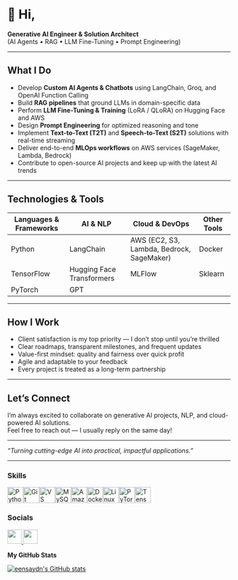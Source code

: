 # 👋 Hi,
**Generative AI Engineer & Solution Architect**  
(AI Agents • RAG • LLM Fine-Tuning • Prompt Engineering)

---
## What I Do

- Develop **Custom AI Agents & Chatbots** using LangChain, Groq, and OpenAI Function Calling  
- Build **RAG pipelines** that ground LLMs in domain-specific data  
- Perform **LLM Fine-Tuning & Training** (LoRA / QLoRA) on Hugging Face and AWS  
- Design **Prompt Engineering** for optimized reasoning and tone  
- Implement **Text-to-Text (T2T)** and **Speech-to-Text (S2T)** solutions with real-time streaming  
- Deliver end-to-end **MLOps workflows** on AWS services (SageMaker, Lambda, Bedrock)  
- Contribute to open-source AI projects and keep up with the latest AI trends  

---

## Technologies & Tools

| Languages & Frameworks | AI & NLP | Cloud & DevOps | Other Tools          |
|-----------------------|----------|----------------|---------------------|
| Python                | LangChain | AWS (EC2, S3, Lambda, Bedrock, SageMaker) | Docker               |
| TensorFlow            | Hugging Face Transformers | MLFlow         | Sklearn               |
| PyTorch               | GPT       |               |                       |

---

## How I Work

- Client satisfaction is my top priority — I don’t stop until you’re thrilled  
- Clear roadmaps, transparent milestones, and frequent updates  
- Value-first mindset: quality and fairness over quick profit  
- Agile and adaptable to your feedback  
- Every project is treated as a long-term partnership  

---

## Let’s Connect

I’m always excited to collaborate on generative AI projects, NLP, and cloud-powered AI solutions.  
Feel free to reach out — I usually reply on the same day!

---

*“Turning cutting-edge AI into practical, impactful applications.”*

---

<!-- Optionally add contact info or links here -->



### Skills

<p align="left">
<a href="https://www.python.org/" target="_blank" rel="noreferrer"><img src="https://raw.githubusercontent.com/danielcranney/readme-generator/main/public/icons/skills/python-colored.svg" width="36" height="36" alt="Python" /></a><a href="https://git-scm.com/" target="_blank" rel="noreferrer"><img src="https://raw.githubusercontent.com/danielcranney/readme-generator/main/public/icons/skills/git-colored.svg" width="36" height="36" alt="Git" /></a><a href="https://code.visualstudio.com/" target="_blank" rel="noreferrer"><img src="https://raw.githubusercontent.com/danielcranney/readme-generator/main/public/icons/skills/visualstudiocode.svg" width="36" height="36" alt="VS Code" /></a><a href="https://www.mysql.com/" target="_blank" rel="noreferrer"><img src="https://raw.githubusercontent.com/danielcranney/readme-generator/main/public/icons/skills/mysql-colored.svg" width="36" height="36" alt="MySQL" /></a><a href="https://aws.amazon.com" target="_blank" rel="noreferrer"><img src="https://raw.githubusercontent.com/danielcranney/readme-generator/main/public/icons/skills/aws-colored.svg" width="36" height="36" alt="Amazon Web Services" /></a><a href="https://www.docker.com/" target="_blank" rel="noreferrer"><img src="https://raw.githubusercontent.com/danielcranney/readme-generator/main/public/icons/skills/docker-colored.svg" width="36" height="36" alt="Docker" /></a><a href="https://www.linux.org" target="_blank" rel="noreferrer"><img src="https://raw.githubusercontent.com/danielcranney/readme-generator/main/public/icons/skills/linux-colored.svg" width="36" height="36" alt="Linux" /></a><a href="https://pytorch.org/" target="_blank" rel="noreferrer"><img src="https://raw.githubusercontent.com/danielcranney/readme-generator/main/public/icons/skills/pytorch-colored.svg" width="36" height="36" alt="PyTorch" /></a><a href="https://www.tensorflow.org/" target="_blank" rel="noreferrer"><img src="https://raw.githubusercontent.com/danielcranney/readme-generator/main/public/icons/skills/tensorflow-colored.svg" width="36" height="36" alt="TensorFlow" /></a>
</p>

### Socials

<p align="left"> <a href="https://www.github.com/eensaydn" target="_blank" rel="noreferrer"> <picture> <source media="(prefers-color-scheme: dark)" srcset="https://raw.githubusercontent.com/danielcranney/readme-generator/main/public/icons/socials/github-dark.svg" /> <source media="(prefers-color-scheme: light)" srcset="https://raw.githubusercontent.com/danielcranney/readme-generator/main/public/icons/socials/github.svg" /> <img src="https://raw.githubusercontent.com/danielcranney/readme-generator/main/public/icons/socials/github.svg" width="32" height="32" /> </picture> </a> <a href="https://www.linkedin.com/in/enesaydin00" target="_blank" rel="noreferrer"> <picture> <source media="(prefers-color-scheme: dark)" srcset="https://raw.githubusercontent.com/danielcranney/readme-generator/main/public/icons/socials/linkedin-dark.svg" /> <source media="(prefers-color-scheme: light)" srcset="https://raw.githubusercontent.com/danielcranney/readme-generator/main/public/icons/socials/linkedin.svg" /> <img src="https://raw.githubusercontent.com/danielcranney/readme-generator/main/public/icons/socials/linkedin.svg" width="32" height="32" /> </picture> </a></p>

<b>My GitHub Stats</b>

<a href="http://www.github.com/eensaydn"><img src="https://github-readme-stats.vercel.app/api?username=eensaydn&show_icons=true&hide=&count_private=true&title_color=0891b2&text_color=ffffff&icon_color=0891b2&bg_color=1c1917&hide_border=true&show_icons=true" alt="eensaydn's GitHub stats" /></a>
